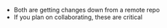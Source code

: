 - Both are getting changes down from a remote repo
- If you plan on collaborating, these are critical
